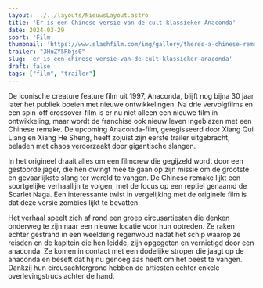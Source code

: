 ```yaml
---
layout: ../../layouts/NieuwsLayout.astro
title: 'Er is een Chinese versie van de cult klassieker Anaconda'
date: 2024-03-29
soort: 'Film'
thumbnail: 'https://www.slashfilm.com/img/gallery/theres-a-chinese-remake-of-b-horror-classic-anaconda-and-the-trailer-is-absolutely-bonkers/anaconda-but-made-in-china-1711469584.jpg'
trailer: "3HuZY5Rbjs0"
slug: 'er-is-een-chinese-versie-van-de-cult-klassieker-anaconda'
draft: false
tags: ["film", "trailer"]
---
```


De iconische creature feature film uit 1997, Anaconda, blijft nog bijna 30 jaar later het publiek boeien met nieuwe ontwikkelingen. Na drie vervolgfilms en een spin-off crossover-film is er nu niet alleen een nieuwe film in ontwikkeling, maar wordt de franchise ook nieuw leven ingeblazen met een Chinese remake. De upcoming Anaconda-film, geregisseerd door Xiang Qui Liang en Xiang He Sheng, heeft zojuist zijn eerste trailer uitgebracht, beladen met chaos veroorzaakt door gigantische slangen.

In het origineel draait alles om een filmcrew die gegijzeld wordt door een gestoorde jager, die hen dwingt mee te gaan op zijn missie om de grootste en gevaarlijkste slang ter wereld te vangen. De Chinese remake lijkt een soortgelijke verhaallijn te volgen, met de focus op een reptiel genaamd de Scarlet Naga. Een interessante twist in vergelijking met de originele film is dat deze versie zombies lijkt te bevatten.

Het verhaal speelt zich af rond een groep circusartiesten die denken onderweg te zijn naar een nieuwe locatie voor hun optreden. Ze raken echter gestrand in een weelderig regenwoud nadat het schip waarop ze reisden en de kapitein die hen leidde, zijn opgegeten en vernietigd door een anaconda. Ze komen in contact met een dodelijke stroper die jaagt op de anaconda en beseft dat hij nu genoeg aas heeft om het beest te vangen. Dankzij hun circusachtergrond hebben de artiesten echter enkele overlevingstrucs achter de hand.

